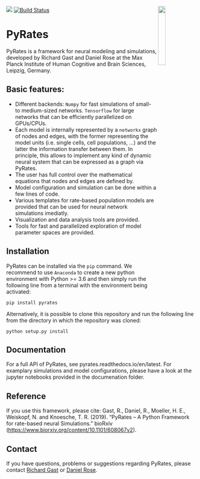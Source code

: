 [![](https://img.shields.io/github/license/pyrates-neuroscience/PyRates.svg)](https://github.com/pyrates-neuroscience/PyRates) 
[![Build Status](https://travis-ci.com/pyrates-neuroscience/PyRates.svg?branch=master)](https://travis-ci.com/pyrates-neuroscience/PyRates)
<img src="https://github.com/pyrates-neuroscience/PyRates/blob/master/PyRates_logo_color.svg" width="20%" heigth="20%" align="right">
 
# PyRates
PyRates is a framework for neural modeling and simulations, developed by Richard Gast and Daniel Rose at the Max Planck Institute of Human Cognitive and Brain Sciences, Leipzig, Germany. 

Basic features:
---------------
- Different backends: `Numpy` for fast simulations of small- to medium-sized networks. `Tensorflow` for large networks that can be efficiently parallelized on GPUs/CPUs.
- Each model is internally represented by a `networkx` graph of nodes and edges, with the former representing the model units (i.e. single cells, cell populations, ...) and the latter the information transfer between them. In principle, this allows to implement any kind of dynamic neural system that can be expressed as a graph via PyRates.
- The user has full control over the mathematical equations that nodes and edges are defined by. 
- Model configuration and simulation can be done within a few lines of code.  
- Various templates for rate-based population models are provided that can be used for neural network simulations imediatly.
- Visualization and data analysis tools are provided.
- Tools for fast and parallelized exploration of model parameter spaces are provided.

Installation
------------
PyRates can be installed via the `pip` command. We recommend to use `Anaconda` to create a new python environment with Python >= 3.6 and then simply run the following line from a terminal with the environment being activated:
```
pip install pyrates
```
Alternatively, it is possible to clone this repository and run the following line from the directory in which the repository was cloned:
```
python setup.py install
```

Documentation
-------------
For a full API of PyRates, see pyrates.readthedocs.io/en/latest.
For examplary simulations and model configurations, please have a look at the jupyter notebooks provided in the documenation folder.

Reference
---------

If you use this framework, please cite:
Gast, R., Daniel, R., Moeller, H. E., Weiskopf, N. and Knoesche, T. R. (2019). “PyRates – A Python Framework for rate-based neural Simulations.” bioRxiv (https://www.biorxiv.org/content/10.1101/608067v2).

Contact
-------

If you have questions, problems or suggestions regarding PyRates, please contact [Richard Gast](https://www.cbs.mpg.de/person/59190/376039) or [Daniel Rose](https://www.cbs.mpg.de/person/51141/374227).
